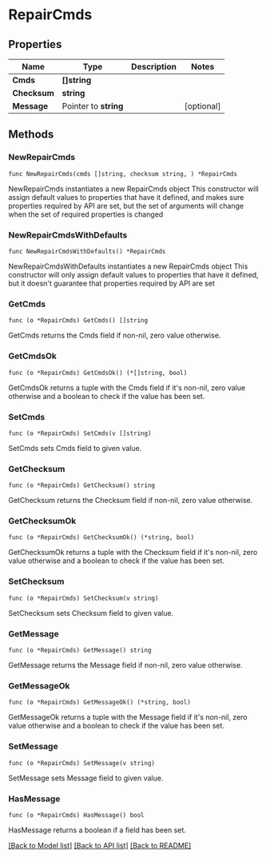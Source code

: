# RepairCmds

## Properties

Name | Type | Description | Notes
------------ | ------------- | ------------- | -------------
**Cmds** | **[]string** |  | 
**Checksum** | **string** |  | 
**Message** | Pointer to **string** |  | [optional] 

## Methods

### NewRepairCmds

`func NewRepairCmds(cmds []string, checksum string, ) *RepairCmds`

NewRepairCmds instantiates a new RepairCmds object
This constructor will assign default values to properties that have it defined,
and makes sure properties required by API are set, but the set of arguments
will change when the set of required properties is changed

### NewRepairCmdsWithDefaults

`func NewRepairCmdsWithDefaults() *RepairCmds`

NewRepairCmdsWithDefaults instantiates a new RepairCmds object
This constructor will only assign default values to properties that have it defined,
but it doesn't guarantee that properties required by API are set

### GetCmds

`func (o *RepairCmds) GetCmds() []string`

GetCmds returns the Cmds field if non-nil, zero value otherwise.

### GetCmdsOk

`func (o *RepairCmds) GetCmdsOk() (*[]string, bool)`

GetCmdsOk returns a tuple with the Cmds field if it's non-nil, zero value otherwise
and a boolean to check if the value has been set.

### SetCmds

`func (o *RepairCmds) SetCmds(v []string)`

SetCmds sets Cmds field to given value.


### GetChecksum

`func (o *RepairCmds) GetChecksum() string`

GetChecksum returns the Checksum field if non-nil, zero value otherwise.

### GetChecksumOk

`func (o *RepairCmds) GetChecksumOk() (*string, bool)`

GetChecksumOk returns a tuple with the Checksum field if it's non-nil, zero value otherwise
and a boolean to check if the value has been set.

### SetChecksum

`func (o *RepairCmds) SetChecksum(v string)`

SetChecksum sets Checksum field to given value.


### GetMessage

`func (o *RepairCmds) GetMessage() string`

GetMessage returns the Message field if non-nil, zero value otherwise.

### GetMessageOk

`func (o *RepairCmds) GetMessageOk() (*string, bool)`

GetMessageOk returns a tuple with the Message field if it's non-nil, zero value otherwise
and a boolean to check if the value has been set.

### SetMessage

`func (o *RepairCmds) SetMessage(v string)`

SetMessage sets Message field to given value.

### HasMessage

`func (o *RepairCmds) HasMessage() bool`

HasMessage returns a boolean if a field has been set.


[[Back to Model list]](../README.md#documentation-for-models) [[Back to API list]](../README.md#documentation-for-api-endpoints) [[Back to README]](../README.md)



